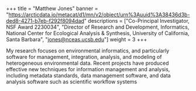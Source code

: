 +++
title = "Matthew Jones"
banner = "https://arcticdata.io/metacat/d1/mn/v2/object/urn%3Auuid%3A38436d3b-ded8-4271-b7eb-f292f8094dad"
descriptions = ["Co-Principal Investigator, NSF Award 2230034", "Director of Research and Development, Informatics, National Center for Ecological Analysis & Synthesis, University of California, Santa Barbara", "jones@nceas.ucsb.edu"]
weight = 3
+++

My research focuses on environmental informatics, and particularly software for management, integration, analysis, and modeling of heterogeneous environmental data. Recent projects have produced effective new techniques for information management and analysis, including metadata standards, data management software, and data analysis software such as scientific workflow systems
